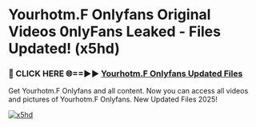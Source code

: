 # Yourhotm.F Onlyfans Original Videos 0nlyFans Leaked - Files Updated! (x5hd)

<h3>🔴 CLICK HERE 🌐==►► <a href="https://tinyurl.com/ehrbuxhb" rel="nofollow">Yourhotm.F Onlyfans Updated Files</a></h3>

Get Yourhotm.F Onlyfans and all content. Now you can access all videos and pictures of Yourhotm.F Onlyfans. New Updated Files 2025!

[![x5hd](https://i.imgur.com/lVYEuWS.gif)](https://tinyurl.com/ehrbuxhb)
